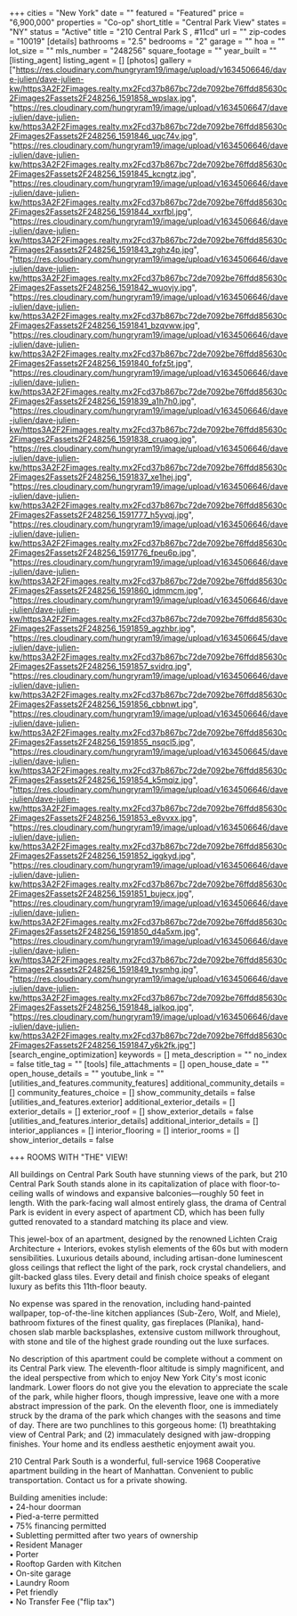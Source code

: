+++
cities = "New York"
date = ""
featured = "Featured"
price = "6,900,000"
properties = "Co-op"
short_title = "Central Park View"
states = "NY"
status = "Active"
title = "210 Central Park S , #11cd"
url = ""
zip-codes = "10019"
[details]
bathrooms = "2.5"
bedrooms = "2"
garage = ""
hoa = ""
lot_size = ""
mls_number = "248256"
square_footage = ""
year_built = ""
[listing_agent]
listing_agent = []
[photos]
gallery = ["https://res.cloudinary.com/hungryram19/image/upload/v1634506646/dave-julien/dave-julien-kw/https3A2F2Fimages.realty.mx2Fcd37b867bc72de7092be76ffdd85630c2Fimages2Fassets2F248256_1591858_wpslax.jpg", "https://res.cloudinary.com/hungryram19/image/upload/v1634506647/dave-julien/dave-julien-kw/https3A2F2Fimages.realty.mx2Fcd37b867bc72de7092be76ffdd85630c2Fimages2Fassets2F248256_1591846_uqc74v.jpg", "https://res.cloudinary.com/hungryram19/image/upload/v1634506646/dave-julien/dave-julien-kw/https3A2F2Fimages.realty.mx2Fcd37b867bc72de7092be76ffdd85630c2Fimages2Fassets2F248256_1591845_kcngtz.jpg", "https://res.cloudinary.com/hungryram19/image/upload/v1634506646/dave-julien/dave-julien-kw/https3A2F2Fimages.realty.mx2Fcd37b867bc72de7092be76ffdd85630c2Fimages2Fassets2F248256_1591844_xxrfbl.jpg", "https://res.cloudinary.com/hungryram19/image/upload/v1634506646/dave-julien/dave-julien-kw/https3A2F2Fimages.realty.mx2Fcd37b867bc72de7092be76ffdd85630c2Fimages2Fassets2F248256_1591843_zghz4p.jpg", "https://res.cloudinary.com/hungryram19/image/upload/v1634506646/dave-julien/dave-julien-kw/https3A2F2Fimages.realty.mx2Fcd37b867bc72de7092be76ffdd85630c2Fimages2Fassets2F248256_1591842_wuovjy.jpg", "https://res.cloudinary.com/hungryram19/image/upload/v1634506646/dave-julien/dave-julien-kw/https3A2F2Fimages.realty.mx2Fcd37b867bc72de7092be76ffdd85630c2Fimages2Fassets2F248256_1591841_bzqvww.jpg", "https://res.cloudinary.com/hungryram19/image/upload/v1634506646/dave-julien/dave-julien-kw/https3A2F2Fimages.realty.mx2Fcd37b867bc72de7092be76ffdd85630c2Fimages2Fassets2F248256_1591840_fofz5t.jpg", "https://res.cloudinary.com/hungryram19/image/upload/v1634506646/dave-julien/dave-julien-kw/https3A2F2Fimages.realty.mx2Fcd37b867bc72de7092be76ffdd85630c2Fimages2Fassets2F248256_1591839_a1h7h0.jpg", "https://res.cloudinary.com/hungryram19/image/upload/v1634506646/dave-julien/dave-julien-kw/https3A2F2Fimages.realty.mx2Fcd37b867bc72de7092be76ffdd85630c2Fimages2Fassets2F248256_1591838_cruaog.jpg", "https://res.cloudinary.com/hungryram19/image/upload/v1634506646/dave-julien/dave-julien-kw/https3A2F2Fimages.realty.mx2Fcd37b867bc72de7092be76ffdd85630c2Fimages2Fassets2F248256_1591837_xe1hej.jpg", "https://res.cloudinary.com/hungryram19/image/upload/v1634506646/dave-julien/dave-julien-kw/https3A2F2Fimages.realty.mx2Fcd37b867bc72de7092be76ffdd85630c2Fimages2Fassets2F248256_1591777_h5yvqj.jpg", "https://res.cloudinary.com/hungryram19/image/upload/v1634506646/dave-julien/dave-julien-kw/https3A2F2Fimages.realty.mx2Fcd37b867bc72de7092be76ffdd85630c2Fimages2Fassets2F248256_1591776_fpeu6p.jpg", "https://res.cloudinary.com/hungryram19/image/upload/v1634506646/dave-julien/dave-julien-kw/https3A2F2Fimages.realty.mx2Fcd37b867bc72de7092be76ffdd85630c2Fimages2Fassets2F248256_1591860_jdmmcm.jpg", "https://res.cloudinary.com/hungryram19/image/upload/v1634506646/dave-julien/dave-julien-kw/https3A2F2Fimages.realty.mx2Fcd37b867bc72de7092be76ffdd85630c2Fimages2Fassets2F248256_1591859_agzhbr.jpg", "https://res.cloudinary.com/hungryram19/image/upload/v1634506645/dave-julien/dave-julien-kw/https3A2F2Fimages.realty.mx2Fcd37b867bc72de7092be76ffdd85630c2Fimages2Fassets2F248256_1591857_svidrq.jpg", "https://res.cloudinary.com/hungryram19/image/upload/v1634506646/dave-julien/dave-julien-kw/https3A2F2Fimages.realty.mx2Fcd37b867bc72de7092be76ffdd85630c2Fimages2Fassets2F248256_1591856_cbbnwt.jpg", "https://res.cloudinary.com/hungryram19/image/upload/v1634506646/dave-julien/dave-julien-kw/https3A2F2Fimages.realty.mx2Fcd37b867bc72de7092be76ffdd85630c2Fimages2Fassets2F248256_1591855_nsqcl5.jpg", "https://res.cloudinary.com/hungryram19/image/upload/v1634506645/dave-julien/dave-julien-kw/https3A2F2Fimages.realty.mx2Fcd37b867bc72de7092be76ffdd85630c2Fimages2Fassets2F248256_1591854_k5mqiz.jpg", "https://res.cloudinary.com/hungryram19/image/upload/v1634506646/dave-julien/dave-julien-kw/https3A2F2Fimages.realty.mx2Fcd37b867bc72de7092be76ffdd85630c2Fimages2Fassets2F248256_1591853_e8vvxx.jpg", "https://res.cloudinary.com/hungryram19/image/upload/v1634506646/dave-julien/dave-julien-kw/https3A2F2Fimages.realty.mx2Fcd37b867bc72de7092be76ffdd85630c2Fimages2Fassets2F248256_1591852_iggkyd.jpg", "https://res.cloudinary.com/hungryram19/image/upload/v1634506646/dave-julien/dave-julien-kw/https3A2F2Fimages.realty.mx2Fcd37b867bc72de7092be76ffdd85630c2Fimages2Fassets2F248256_1591851_bujecx.jpg", "https://res.cloudinary.com/hungryram19/image/upload/v1634506646/dave-julien/dave-julien-kw/https3A2F2Fimages.realty.mx2Fcd37b867bc72de7092be76ffdd85630c2Fimages2Fassets2F248256_1591850_d4a5xm.jpg", "https://res.cloudinary.com/hungryram19/image/upload/v1634506646/dave-julien/dave-julien-kw/https3A2F2Fimages.realty.mx2Fcd37b867bc72de7092be76ffdd85630c2Fimages2Fassets2F248256_1591849_tysmhg.jpg", "https://res.cloudinary.com/hungryram19/image/upload/v1634506646/dave-julien/dave-julien-kw/https3A2F2Fimages.realty.mx2Fcd37b867bc72de7092be76ffdd85630c2Fimages2Fassets2F248256_1591848_jalkoq.jpg", "https://res.cloudinary.com/hungryram19/image/upload/v1634506646/dave-julien/dave-julien-kw/https3A2F2Fimages.realty.mx2Fcd37b867bc72de7092be76ffdd85630c2Fimages2Fassets2F248256_1591847_y6k2fk.jpg"]
[search_engine_optimization]
keywords = []
meta_description = ""
no_index = false
title_tag = ""
[tools]
file_attachments = []
open_house_date = ""
open_house_details = ""
youtube_link = ""
[utilities_and_features.community_features]
additional_community_details = []
community_features_choice = []
show_community_details = false
[utilities_and_features.exterior]
additional_exterior_details = []
exterior_details = []
exterior_roof = []
show_exterior_details = false
[utilities_and_features.interior_details]
additional_interior_details = []
interior_appliances = []
interior_flooring = []
interior_rooms = []
show_interior_details = false

+++
ROOMS WITH "THE" VIEW!  
  
All buildings on Central Park South have stunning views of the park, but 210 Central Park South stands alone in its capitalization of place with floor-to-ceiling walls of windows and expansive balconies—roughly 50 feet in length. With the park-facing wall almost entirely glass, the drama of Central Park is evident in every aspect of apartment CD, which has been fully gutted renovated to a standard matching its place and view.  
  
This jewel-box of an apartment, designed by the renowned Lichten Craig Architecture + Interiors, evokes stylish elements of the 60s but with modern sensibilities. Luxurious details abound, including artisan-done luminescent gloss ceilings that reflect the light of the park, rock crystal chandeliers, and gilt-backed glass tiles. Every detail and finish choice speaks of elegant luxury as befits this 11th-floor beauty.  
  
No expense was spared in the renovation, including hand-painted wallpaper, top-of-the-line kitchen appliances (Sub-Zero, Wolf, and Miele), bathroom fixtures of the finest quality, gas fireplaces (Planika), hand-chosen slab marble backsplashes, extensive custom millwork throughout, with stone and tile of the highest grade rounding out the luxe surfaces.  
  
No description of this apartment could be complete without a comment on its Central Park view. The eleventh-floor altitude is simply magnificent, and the ideal perspective from which to enjoy New York City's most iconic landmark. Lower floors do not give you the elevation to appreciate the scale of the park, while higher floors, though impressive, leave one with a more abstract impression of the park. On the eleventh floor, one is immediately struck by the drama of the park which changes with the seasons and time of day. There are two punchlines to this gorgeous home: (1) breathtaking view of Central Park; and (2) immaculately designed with jaw-dropping finishes. Your home and its endless aesthetic enjoyment await you.  
  
210 Central Park South is a wonderful, full-service 1968 Cooperative apartment building in the heart of Manhattan. Convenient to public transportation. Contact us for a private showing.  
  
Building amenities include:  
• 24-hour doorman  
• Pied-a-terre permitted  
• 75% financing permitted  
• Subletting permitted after two years of ownership  
• Resident Manager  
• Porter  
• Rooftop Garden with Kitchen  
• On-site garage  
• Laundry Room  
• Pet friendly  
• No Transfer Fee ("flip tax")